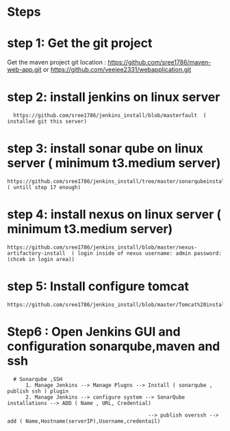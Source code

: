 # Steps 
# step 1: Get the git project
  Get the maven project git location : https://github.com/sree1786/maven-web-app.git
                                              or
                                              https://github.com/veejee2331/webapplication.git
# step 2: install jenkins on linux server
      https://github.com/sree1786/jenkins_install/blob/masterfault  ( installed git this server)
# step 3: install sonar qube on linux server ( minimum t3.medium server)
    https://github.com/sree1786/jenkins_install/tree/master/sonarqubeinstall  ( untill step 17 enough)
# step 4: install nexus on linux server ( minimum t3.medium server)
    https://github.com/sree1786/jenkins_install/blob/master/nexus-artifactory-install  ( login inside of nexus username: admin password:(chcek in login area))
# step 5: Install configure tomcat 
    https://github.com/sree1786/jenkins_install/blob/master/Tomcat%20installtion

# Step6 :  Open Jenkins GUI and  configuration sonarqube,maven and ssh 
      
      # Sonarqube ,SSH
          1. Manage Jenkins --> Manage Plugns --> Install ( sonarqube , publish ssh ) plugin 
          2. Manage Jenkins --> configure system --> SonarQube installations --> ADD ( Name , URL, Credential)
          
                                                  --> publish overssh --> add ( Name,Hostname(serverIP),Username,credentail)
                                                  
  
        
